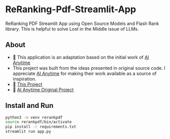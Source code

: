 # ReRanking-Pdf-Streamlit-App

ReRanking PDF Streamlit App using Open Source Models and Flash Rank library. This is helpful to solve Lost in the Middle issue of LLMs.

## About

- 🚀 This application is an adaptation based on the initial work of [AI Anytime](https://github.com/AIAnytime)
- This project was built from the ideas presented in original source code. I appreciate [AI Anytime](https://github.com/AIAnytime) for making their work available as a source of inspiration.
- 🔗 [This Project](https://github.com/marceloxp/ReRanking-Pdf-Streamlit-App)
- 🔗 [AI Anytime Original Project](https://github.com/AIAnytime/ReRanking-Streamlit-App)

## Install and Run

```sh
python3 -m venv rerankpdf
source rerankpdf/bin/activate
pip install -r requirements.txt
streamlit run app.py
```